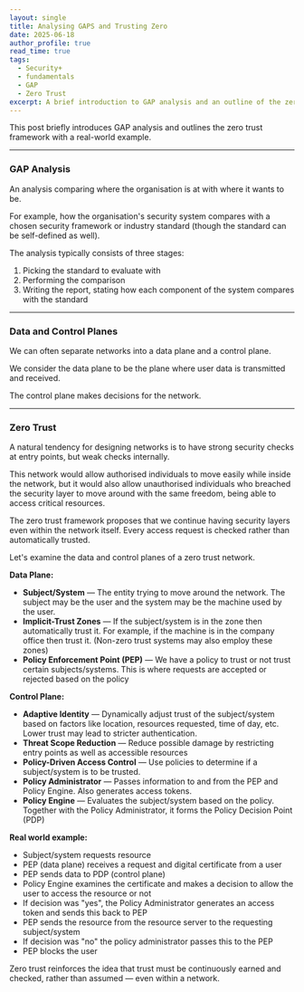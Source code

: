 ```yaml
---
layout: single
title: Analysing GAPS and Trusting Zero
date: 2025-06-18
author_profile: true
read_time: true
tags:
  - Security+
  - fundamentals
  - GAP
  - Zero Trust
excerpt: A brief introduction to GAP analysis and an outline of the zero trust framework with a real-world example.
---
```

This post briefly introduces GAP analysis and outlines the zero trust framework with a real-world example.

---

### GAP Analysis

An analysis comparing where the organisation is at with where it wants to be.

For example, how the organisation's security system compares with a chosen security framework or industry standard (though the standard can be self-defined as well).

The analysis typically consists of three stages:

1. Picking the standard to evaluate with
2. Performing the comparison
3. Writing the report, stating how each component of the system compares with the standard

---

### Data and Control Planes

We can often separate networks into a data plane and a control plane.

We consider the data plane to be the plane where user data is transmitted and received.

The control plane makes decisions for the network.

---
### Zero Trust

A natural tendency for designing networks is to have strong security checks at entry points, but weak checks internally.

This network would allow authorised individuals to move easily while inside the network, but it would also allow unauthorised individuals who breached the security layer to move around with the same freedom, being able to access critical resources.

The zero trust framework proposes that we continue having security layers even within the network itself. Every access request is checked rather than automatically trusted.

Let's examine the data and control planes of a zero trust network.

**Data Plane:**

- **Subject/System** — The entity trying to move around the network. The subject may be the user and the system may be the machine used by the user.
- **Implicit-Trust Zones** — If the subject/system is in the zone then automatically trust it. For example, if the machine is in the company office then trust it. (Non-zero trust systems may also employ these zones)
- **Policy Enforcement Point (PEP)** — We have a policy to trust or not trust certain subjects/systems. This is where requests are accepted or rejected based on the policy

**Control Plane:**

- **Adaptive Identity** — Dynamically adjust trust of the subject/system based on factors like location, resources requested, time of day, etc. Lower trust may lead to stricter authentication.
- **Threat Scope Reduction** — Reduce possible damage by restricting entry points as well as accessible resources 
- **Policy-Driven Access Control** — Use policies to determine if a subject/system is to be trusted.
- **Policy Administrator** — Passes information to and from the PEP and Policy Engine. Also generates access tokens.
- **Policy Engine** — Evaluates the subject/system based on the policy. Together with the Policy Administrator, it forms the Policy Decision Point (PDP)

**Real world example:**

- Subject/system requests resource
- PEP (data plane) receives a request and digital certificate from a user
- PEP sends data to PDP (control plane)
- Policy Engine examines the certificate and makes a decision to allow the user to access the resource or not
- If decision was "yes", the Policy Administrator generates an access token and sends this back to PEP
- PEP sends the resource from the resource server to the requesting subject/system
- If decision was "no" the policy administrator passes this to the PEP
- PEP blocks the user

Zero trust reinforces the idea that trust must be continuously earned and checked, rather than assumed — even within a network.

